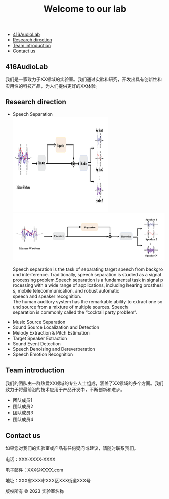 <body>
	<header>
		<h1>Welcome to our lab</h1>
	</header>
<nav>
	<ul>
		<li><a href="#introduction">416AudioLab</a></li>
		<li><a href="#research-areas">Research direction</a></li>
		<li><a href="#team">Team introduction</a></li>
		<li><a href="#contact">Contact us</a></li>
	</ul>
</nav>
<main>
	<section id="introduction">
		<h2>416AudioLab</h2>
		<p>我们是一家致力于XX领域的实验室。我们通过实验和研究，开发出具有创新性和实用性的科技产品，为人们提供更好的XX体验。</p>
	</section>
	<section id="research-areas">
		<h2>Research direction</h2>
		<ul>
			<li>Speech Separation</li>
			<img src="profile/figures/QWB_语音分离.png" width="300" height="300">
			<img src="https://github.com/416AudioLab/.github/blob/main/profile/figures/QWB_%E8%AF%AD%E9%9F%B3%E5%88%86%E7%A6%BB.png" alt="Speech Separation">
<p>Speech separation is the task of separating target speech from background interference. Traditionally, speech separation is studied as a signal processing problem.Speech separation is a fundamental task in signal processing with a wide range of applications, including hearing prosthesis, mobile telecommunication, and robust automatic speech and speaker recognition. The human auditory system has the remarkable ability to extract one sound source from a mixture of multiple sources. Speech separation is commonly called the “cocktail party problem”.</p>
			<li>Music Source Separation</li>
			<li>Sound Source Localization and Detection</li>
			<li>Melody Extraction & Pitch Estimation</li>
			<li>Target Speaker Extraction</li>
			<li>Sound Event Detection</li>
			<li>Speech Denoising and Dereverberation</li>
			<li>Speech Emotion Recognition</li>
		</ul>
	</section>
	<section id="team">
		<h2>Team introduction</h2>
		<p>我们的团队由一群热爱XX领域的专业人士组成，涵盖了XX领域的多个方面。我们致力于将最前沿的技术应用于产品开发中，不断创新和进步。</p>
		<ul>
			<li>团队成员1</li>
			<li>团队成员2</li>
			<li>团队成员3</li>
			<li>团队成员4</li>
		</ul>
	</section>
	<section id="contact">
		<h2>Contact us</h2>
		<p>如果您对我们的实验室或产品有任何疑问或建议，请随时联系我们。</p>
		<p>电话：XXX-XXXX-XXXX</p>
		<p>电子邮件：XXX@XXXX.com</p>
		<p>地址：XXX省XXX市XXX区XXX街道XXX号</p>
	</section>
</main>
<footer>
	<p>版权所有 © 2023 实验室名称</p>
</footer>
